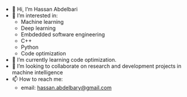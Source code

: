 - 👋 Hi, I’m Hassan Abdelbari
- 👀 I’m interested in:
  - Machine learning
  - Deep learning
  - Embdedded software engineering
  - C++
  - Python
  - Code optimization
- 🌱 I’m currently learning code optimization.
- 💞️ I’m looking to collaborate on research and development projects in machine intelligence
- 📫 How to reach me:
  - email: hassan.abdelbary@gmail.com

<!---
HassanAbdelbari/HassanAbdelbari is a ✨ special ✨ repository because its `README.md` (this file) appears on your GitHub profile.
You can click the Preview link to take a look at your changes.
--->
